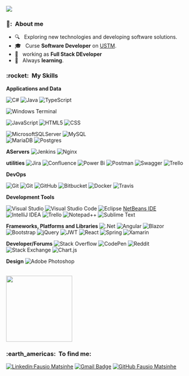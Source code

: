 
![](https://komarev.com/ghpvc/?username=fausio&color=006bed)

<h3> 👨: &nbsp;About me </h3>

- 🔍 &nbsp; Exploring new technologies and developing software solutions.
- 🎓 &nbsp; Curse  **Software Developer** on <a href="[link da sua faculdade](https://ustm.ac.mz/index.php/en)">USTM</a>.
- 💼 &nbsp; working as **Full Stack DEveloper**  
- 🌱 &nbsp;  Always  **learning**.

<h3> :rocket: &nbsp;My Skills </h3>

**Applications and Data**

  ![C#](https://img.shields.io/badge/c%23-%23239120.svg?style=for-the-badge&logo=c-sharp&logoColor=white)
  ![Java](https://img.shields.io/badge/-Java-333333?style=flat&logo=Java&logoColor=007396)
  ![TypeScript](https://img.shields.io/badge/typescript-%23007ACC.svg?style=for-the-badge&logo=typescript&logoColor=white)
  
  ![Windows Terminal](https://img.shields.io/badge/Windows%20Terminal-%234D4D4D.svg?style=for-the-badge&logo=windows-terminal&logoColor=white)
  
  ![JavaScript](https://img.shields.io/badge/-JavaScript-333333?style=flat&logo=javascript)
  ![HTML5](https://img.shields.io/badge/-HTML5-333333?style=flat&logo=HTML5)
  ![CSS](https://img.shields.io/badge/-CSS-333333?style=flat&logo=CSS3&logoColor=1572B6) 
  
  ![MicrosoftSQLServer](https://img.shields.io/badge/Microsoft%20SQL%20Sever-CC2927?style=for-the-badge&logo=microsoft%20sql%20server&logoColor=white) 
  ![MySQL](https://img.shields.io/badge/mysql-%2300f.svg?style=for-the-badge&logo=mysql&logoColor=white)  
  ![MariaDB](https://img.shields.io/badge/MariaDB-003545?style=for-the-badge&logo=mariadb&logoColor=white)
  ![Postgres](https://img.shields.io/badge/postgres-%23316192.svg?style=for-the-badge&logo=postgresql&logoColor=white)

**AServers**
![Jenkins](https://img.shields.io/badge/jenkins-%232C5263.svg?style=for-the-badge&logo=jenkins&logoColor=white)
![Nginx](https://img.shields.io/badge/nginx-%23009639.svg?style=for-the-badge&logo=nginx&logoColor=white)

**utilities**
![Jira](https://img.shields.io/badge/jira-%230A0FFF.svg?style=for-the-badge&logo=jira&logoColor=white)
![Confluence](https://img.shields.io/badge/confluence-%23172BF4.svg?style=for-the-badge&logo=confluence&logoColor=white)
   ![Power Bi](https://img.shields.io/badge/power_bi-F2C811?style=for-the-badge&logo=powerbi&logoColor=black)
  ![Postman](https://img.shields.io/badge/-Postman-333333?style=flat&logo=postman)
  ![Swagger](https://img.shields.io/badge/-Swagger-%23Clojure?style=for-the-badge&logo=swagger&logoColor=white)
  ![Trello](https://img.shields.io/badge/Trello-%23026AA7.svg?style=for-the-badge&logo=Trello&logoColor=white)

**DevOps**

  ![Git](https://img.shields.io/badge/-azure-333333?style=flat&logo=git)
  ![Git](https://img.shields.io/badge/-Git-333333?style=flat&logo=git)
  ![GitHub](https://img.shields.io/badge/-GitHub-333333?style=flat&logo=github)
  ![Bitbucket](https://img.shields.io/badge/-Bitbucket-333333?style=flat&logo=bitbucket)
  ![Docker](https://img.shields.io/badge/-Docker-333333?style=flat&logo=docker)
  ![Travis](https://img.shields.io/badge/-Travis-333333?style=flat&logo=travis)


**Development Tools**

  ![Visual Studio](https://img.shields.io/badge/Visual%20Studio-5C2D91.svg?style=for-the-badge&logo=visual-studio&logoColor=white)
  ![Visual Studio Code](https://img.shields.io/badge/-Visual%20Studio%20Code-333333?style=flat&logo=visual-studio-code&logoColor=007ACC)
  ![Eclipse](https://img.shields.io/badge/-Eclipse-333333?style=flat&logo=eclipse-ide&logoColor=2C2255)
  [NetBeans IDE](https://img.shields.io/badge/NetBeansIDE-1B6AC6.svg?style=for-the-badge&logo=apache-netbeans-ide&logoColor=white)
  ![IntelliJ IDEA](https://img.shields.io/badge/IntelliJIDEA-000000.svg?style=for-the-badge&logo=intellij-idea&logoColor=white)
  ![Trello](https://img.shields.io/badge/-Trello-333333?style=flat&logo=trello&logoColor=007ACC)
  ![Notepad++](https://img.shields.io/badge/Notepad++-90E59A.svg?style=for-the-badge&logo=notepad%2b%2b&logoColor=black)
  ![Sublime Text](https://img.shields.io/badge/sublime_text-%23575757.svg?style=for-the-badge&logo=sublime-text&logoColor=important)
 


**Frameworks, Platforms and Libraries**
  ![.Net](https://img.shields.io/badge/.NET-5C2D91?style=for-the-badge&logo=.net&logoColor=white)
  ![Angular](https://img.shields.io/badge/angular-%23DD0031.svg?style=for-the-badge&logo=angular&logoColor=white)
  ![Blazor](https://img.shields.io/badge/blazor-%235C2D91.svg?style=for-the-badge&logo=blazor&logoColor=white)
  ![Bootstrap](https://img.shields.io/badge/bootstrap-%23563D7C.svg?style=for-the-badge&logo=bootstrap&logoColor=white)
  ![jQuery](https://img.shields.io/badge/jquery-%230769AD.svg?style=for-the-badge&logo=jquery&logoColor=white)
  ![JWT](https://img.shields.io/badge/JWT-black?style=for-the-badge&logo=JSON%20web%20tokens)
  ![React](https://img.shields.io/badge/react-%2320232a.svg?style=for-the-badge&logo=react&logoColor=%2361DAFB)
  ![Spring](https://img.shields.io/badge/spring-%236DB33F.svg?style=for-the-badge&logo=spring&logoColor=white)
  ![Xamarin](https://img.shields.io/badge/Xamarin-3199DC?style=for-the-badge&logo=xamarin&logoColor=white)
  
  
**Developer/Forums**
![Stack Overflow](https://img.shields.io/badge/-Stackoverflow-FE7A16?style=for-the-badge&logo=stack-overflow&logoColor=white)
![CodePen](https://img.shields.io/badge/Codepen-000000?style=for-the-badge&logo=codepen&logoColor=white)
![Reddit](https://img.shields.io/badge/Reddit-%23FF4500.svg?style=for-the-badge&logo=Reddit&logoColor=white)
![Stack Exchange](https://img.shields.io/badge/StackExchange-%23ffffff.svg?style=for-the-badge&logo=StackExchange&logoColor=white)
![Chart.js](https://img.shields.io/badge/chart.js-F5788D.svg?style=for-the-badge&logo=chart.js&logoColor=white)

**Design**
  ![Adobe Photoshop](https://img.shields.io/badge/adobe%20photoshop-%2331A8FF.svg?style=for-the-badge&logo=adobe%20photoshop&logoColor=white)

<br/>

<a href="https://github.com/Fausio">
  <img height="180em" src="https://github-readme-stats.vercel.app/api?username=Fausio&theme=dracula&show_icons=true" />
</a>

<br/>

<h3> :earth_americas: &nbsp;To find me: </h3> 

[![Linkedin:Fausio Matsinhe](https://img.shields.io/badge/-USERNAME-blue?style=flat-square&logo=Linkedin&logoColor=white&link=LINK-DO-SEU-LINKEDIN)](LINK-DO-SEU-LINKEDIN)
[![Gmail Badge](https://img.shields.io/badge/-fausio@Live.com-006bed?style=flat-square&logo=Gmail&logoColor=white&link=mailto:fausio@live.com)](mailto:fausio@live.com)
[![GitHub Fausio Matsinhe ]( https://img.shields.io/github/followers/fausio?label=follow&style=social)]([LINK-DO-SEU-GITHUB](https://github.com/Fausio))
